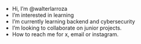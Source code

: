 -  Hi, I’m @walterlarroza
-  I’m interested in learning
-  I’m currently learning backend and cybersecurity
-  I’m looking to collaborate on junior projects.
-  How to reach me for x, email or instagram.

<!---
walterlarroza/walterlarroza is a ✨ special ✨ repository because its `README.md` (this file) appears on your GitHub profile.
You can click the Preview link to take a look at your changes.
--->
